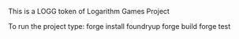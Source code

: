 This is a LOGG token of Logarithm Games Project

To run the project type:
forge install
foundryup
forge build
forge test
